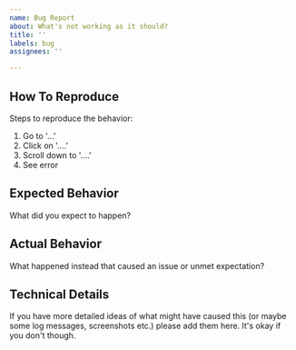 ```yaml
---
name: Bug Report
about: What's not working as it should?
title: ''
labels: bug
assignees: ''

---
```


## How To Reproduce
Steps to reproduce the behavior:
1. Go to '...'
2. Click on '....'
3. Scroll down to '....'
4. See error

## Expected Behavior
What did you expect to happen?

## Actual Behavior
What happened instead that caused an issue or unmet expectation?

## Technical Details
If you have more detailed ideas of what might have caused this (or maybe some log messages, screenshots etc.) please add them here. It's okay if you don't though.
